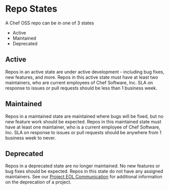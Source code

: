 # Repo States

A Chef OSS repo can be in one of 3 states
* Active
* Maintained
* Deprecated

## Active

Repos in an active state are under active development - including bug fixes, new features, and more. Repos in this active state must have at least two maintainers, who are current employees of Chef Software, Inc. SLA on response to issues or pull requests should be less than 1 business week.

## Maintained

Repos in a maintained state are maintained where bugs will be fixed, but no new feature work should be expected. Repos in this maintained state must have at least one maintainer, who is a current employee of Chef Software, Inc. SLA on response to issues or pull requests should be anywhere from 1 business week to never.

## Deprecated

Repos in a deprecated state are no longer maintained. No new features or bug fixes should be expected. Repos in this state do not have any assigned maintainers. See our [Project EOL Communication](../communication/project-eol.md) for additional information on the deprecation of a project.
